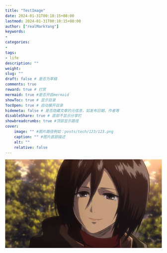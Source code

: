 ```yaml
---
title: "TestImage"
date: 2024-01-31T00:18:15+08:00
lastmod: 2024-01-31T00:18:15+08:00
author: ["realMarkYang"]
keywords: 
- 
categories: 
- 
tags: 
- life
description: ""
weight:
slug: ""
draft: false # 是否为草稿
comments: true
reward: true # 打赏
mermaid: true #是否开启mermaid
showToc: true # 显示目录
TocOpen: true # 自动展开目录
hidemeta: false # 是否隐藏文章的元信息，如发布日期、作者等
disableShare: true # 底部不显示分享栏
showbreadcrumbs: true #顶部显示路径
cover:
    image: "" #图片路径例如：posts/tech/123/123.png
    caption: "" #图片底部描述
    alt: ""
    relative: false
---
```



![紫罗兰永恒花园](1.jpg)